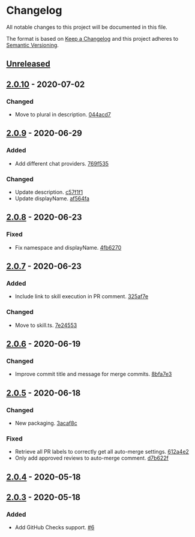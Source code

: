 # Changelog

All notable changes to this project will be documented in this file.

The format is based on [Keep a Changelog](http://keepachangelog.com/)
and this project adheres to [Semantic Versioning](http://semver.org/).

## [Unreleased](https://github.com/atomist-skills/github-auto-merge-skill/compare/2.0.10...HEAD)

## [2.0.10](https://github.com/atomist-skills/github-auto-merge-skill/compare/2.0.9...2.0.10) - 2020-07-02

### Changed

-   Move to plural in description. [044acd7](https://github.com/atomist-skills/github-auto-merge-skill/commit/044acd751dccc3c7333acdc907b71b20710ac08c)

## [2.0.9](https://github.com/atomist-skills/github-auto-merge-skill/compare/2.0.8...2.0.9) - 2020-06-29

### Added

-   Add different chat providers. [769f535](https://github.com/atomist-skills/github-auto-merge-skill/commit/769f53546f3ea760c92bbb73f518a912a9cfbd04)

### Changed

-   Update description. [c57f1f1](https://github.com/atomist-skills/github-auto-merge-skill/commit/c57f1f155c65f3119ba2a3023af928a9b5004480)
-   Update displayName. [af564fa](https://github.com/atomist-skills/github-auto-merge-skill/commit/af564fa9c845c3f9c70d9097562cb302cd792fe5)

## [2.0.8](https://github.com/atomist-skills/github-auto-merge-skill/compare/2.0.7...2.0.8) - 2020-06-23

### Fixed

-   Fix namespace and displayName. [4fb6270](https://github.com/atomist-skills/github-auto-merge-skill/commit/4fb62705a9c2cbd6430d27b869893e8a5f6a65ee)

## [2.0.7](https://github.com/atomist-skills/github-auto-merge-skill/compare/2.0.6...2.0.7) - 2020-06-23

### Added

-   Include link to skill execution in PR comment. [325af7e](https://github.com/atomist-skills/github-auto-merge-skill/commit/325af7ea0ea32aeff9932e89ee6c6fbe8364e655)

### Changed

-   Move to skill.ts. [7e24553](https://github.com/atomist-skills/github-auto-merge-skill/commit/7e2455346fe5c7203d4202d35aec3b374c3722b0)

## [2.0.6](https://github.com/atomist-skills/github-auto-merge-skill/compare/2.0.5...2.0.6) - 2020-06-19

### Changed

-   Improve commit title and message for merge commits. [8bfa7e3](https://github.com/atomist-skills/github-auto-merge-skill/commit/8bfa7e3e9661478623cd0be02170d6ba0bf5f1bd)

## [2.0.5](https://github.com/atomist-skills/github-auto-merge-skill/compare/2.0.4...2.0.5) - 2020-06-18

### Changed

-   New packaging. [3acaf8c](https://github.com/atomist-skills/github-auto-merge-skill/commit/3acaf8c7a89c67c4b25b361bd9befa2f7adca4d8)

### Fixed

-   Retrieve all PR labels to correctly get all auto-merge settings. [612a4e2](https://github.com/atomist-skills/github-auto-merge-skill/commit/612a4e2469f6b45ebbeef35a3c1113d161408c75)
-   Only add approved reviews to auto-merge comment. [d7b622f](https://github.com/atomist-skills/github-auto-merge-skill/commit/d7b622f942f72c52e58cfb603b0bc29df4a605b7)

## [2.0.4](https://github.com/atomist-skills/github-auto-merge-skill/compare/2.0.3...2.0.4) - 2020-05-18

## [2.0.3](https://github.com/atomist-skills/github-auto-merge-skill/tree/2.0.3) - 2020-05-18

### Added

-   Add GitHub Checks support. [#6](https://github.com/atomist-skills/github-auto-merge-skill/issues/6)

